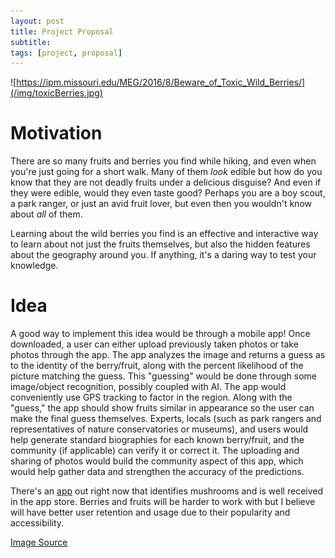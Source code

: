 ```yaml
---
layout: post
title: Project Proposal 
subtitle: 
tags: [project, proposal]
---
```


![https://ipm.missouri.edu/MEG/2016/8/Beware_of_Toxic_Wild_Berries/](/img/toxicBerries.jpg)

# **Motivation**  
There are so many fruits and berries you find while hiking, and even when you're just going for a short walk. Many of them _look_ edible but how do you know that they are not deadly fruits under a delicious disguise? And even if they were edible, would they even taste good? Perhaps you are a boy scout, a park ranger, or just an avid fruit lover, but even then you wouldn't know about _all_ of them. 

Learning about the wild berries you find is an effective and interactive way to learn about not just the fruits themselves, but also the hidden features about the geography around you. If anything, it's a daring way to test your knowledge. 

# **Idea**  
A good way to implement this idea would be through a mobile app! Once downloaded, a user can either upload previously taken photos or take photos through the app. The app analyzes the image and returns a guess as to the identity of the berry/fruit,  along with the percent likelihood of the picture matching the guess. This "guessing" would be done through some image/object recognition, possibly coupled with AI. The app would conveniently use GPS tracking to factor in the region. Along with the "guess," the app should show fruits similar in appearance so the user can make the final guess themselves. Experts, locals (such as park rangers and representatives of nature conservatories or museums), and users would help generate standard biographies for each known berry/fruit, and the community (if applicable) can verify it or correct it. The uploading and sharing of photos would build the community aspect of this app, which would help gather data and strengthen the accuracy of the predictions. 

There's an [app](https://apps.apple.com/us/app/mushroom-identificator/id1227854971) out right now that identifies mushrooms and is well received in the app store. Berries and fruits will be harder to work with but I believe will have better user retention and usage due to their popularity and accessibility. 

[Image Source](https://ipm.missouri.edu/MEG/2016/8/Beware_of_Toxic_Wild_Berries/)
